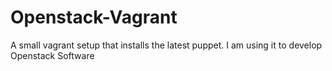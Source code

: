 Openstack-Vagrant
=================

A small vagrant setup that installs the latest puppet. I am using it to develop Openstack Software